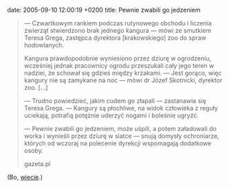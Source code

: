 date: 2005-09-10 12:00:19 +0200
title: Pewnie zwabili go jedzeniem

> — Czwartkowym rankiem podczas rutynowego obchodu i liczenia zwierząt stwierdzono brak jednego kangura — mówi ze smutkiem Teresa Grega, zastępca dyrektora [krakowskiego] zoo do spraw hodowlanych.
>
> Kangura prawdopodobnie wyniesiono przez dziurę w ogrodzeniu, wcześniej jednak pracownicy ogrodu przeszukali cały jego teren w nadziei, że schował się gdzieś między krzakami. — Jest gorąco, więc kangury nie są zamykane na noc — mówi dr Józef Skotnicki, dyrektor zoo. […]
>
> — Trudno powiedzieć, jakim cudem go złapali — zastanawia się Teresa Grega. — Kangury są płochliwe, na widok człowieka z reguły uciekają, potrafią potężnie uderzyć nogami i boleśnie ugryźć.
>
> — Pewnie zwabili go jedzeniem, może uśpili, a potem załadowali do worka i wynieśli przez dziurę w siatce — snują domysły ochroniarze, których od wczoraj na polecenie dyrekcji wspomagają dodatkowe osoby.
>
> gazeta.pl

(Bo, [wiecie](l+k 'ludzie i kangury').)
